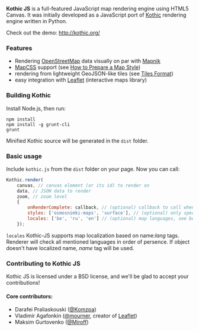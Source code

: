 **Kothic JS** is a full-featured JavaScript map rendering engine using HTML5 Canvas.
It was initially developed as a JavaScript port of [Kothic](http://wiki.openstreetmap.org/wiki/Kothic) rendering engine written in Python.

Check out the demo: http://kothic.org/

### Features

 * Rendering [OpenStreetMap](http://openstreetmap.org) data visually on par with [Mapnik](http://mapnik.org)
 * [MapCSS](http://wiki.openstreetmap.org/wiki/MapCSS/0.2) support (see [How to Prepare a Map Style](https://github.com/kothic/kothic-js/wiki/How-to-prepare-map-style))
 * rendering from lightweight GeoJSON-like tiles (see [Tiles Format](https://github.com/kothic/kothic-js/wiki/Tiles-format))
 * easy integration with [Leaflet](http://leaflet.cloudmade.com) (interactive maps library)

### Building Kothic

Install Node.js, then run:

```
npm install
npm install -g grunt-cli
grunt
```

Minified Kothic source will be generated in the `dist` folder.

### Basic usage

Include `kothic.js` from the `dist` folder on your page. Now you can call:

```javascript
Kothic.render(
	canvas, // canvas element (or its id) to render on
	data, // JSON data to render
	zoom, // zoom level
	{
		onRenderComplete: callback, // (optional) callback to call when rendering is done
    	styles: ['osmosnimki-maps', 'surface'], // (optional) only specified styles will be rendered, if any
    	locales: ['be', 'ru', 'en'] // (optional) map languages, see below
	});
```

`locales` Kothic-JS supports map localization based on name:*lang* tags. Renderer will check all mentioned languages in order of persence.  If object doesn't have localized name, *name* tag will be used.

### Contributing to Kothic JS

Kothic JS is licensed under a BSD license, and we'll be glad to accept your contributions!

#### Core contributors:

 * Darafei Praliaskouski ([@Komzpa](https://github.com/Komzpa))
 * Vladimir Agafonkin ([@mourner](https://github.com/mourner), creator of [Leaflet](http://leafletjs.com))
 * Maksim Gurtovenko ([@Miroff](https://github.com/Miroff))
